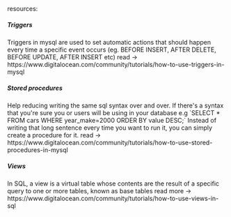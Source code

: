 resources:
<h5>Triggers</h5>
Triggers in mysql are used to set automatic actions that should happen every time a specific event occurs (eg. BEFORE INSERT, AFTER DELETE, BEFORE UPDATE, AFTER INSERT etc) 
read -> https://www.digitalocean.com/community/tutorials/how-to-use-triggers-in-mysql

<h5>Stored procedures</h5>
Help reducing writing the same sql syntax over and over. If there's a syntax that you're sure you or users will be using in your database e.g
`SELECT * FROM cars WHERE year_make=2000 ORDER BY value DESC;`
Instead of writing that long sentence every time you want to run it, you can simply create a procedure for it.
read -> https://www.digitalocean.com/community/tutorials/how-to-use-stored-procedures-in-mysql


<h5>Views</h5>
In SQL, a view is a virtual table whose contents are the result of a specific query to one or more tables, known as base tables
read more -> https://www.digitalocean.com/community/tutorials/how-to-use-views-in-sql
